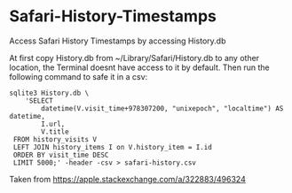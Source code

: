 # Safari-History-Timestamps
Access Safari History Timestamps by accessing History.db


At first copy History.db from ~/Library/Safari/History.db to any other location, the Terminal doesnt have access to it by default.
Then run the following command to safe it in a csv:

~~~
sqlite3 History.db \
    'SELECT
        datetime(V.visit_time+978307200, "unixepoch", "localtime") AS datetime,
        I.url,
        V.title
 FROM history_visits V
 LEFT JOIN history_items I on V.history_item = I.id
 ORDER BY visit_time DESC
 LIMIT 5000;' -header -csv > safari-history.csv
~~~

Taken from https://apple.stackexchange.com/a/322883/496324
